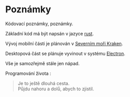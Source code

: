 # Poznámky

Kódovací poznámky, poznámky.

Základní kód má být napsán v jazyce [rust](https://www.rust-lang.org).

Vývoj mobilní části je plánován v [Severním moři Kraken](https://openkraken.com).

Desktopová část se plánuje vyvinout v systému [Electron](https://www.electronjs.org).

Vše je samozřejmě stále jen nápad.

Programování života :

> Je to ještě dlouhá cesta.  
> Půjdu nahoru a dolů, abych to zjistil.